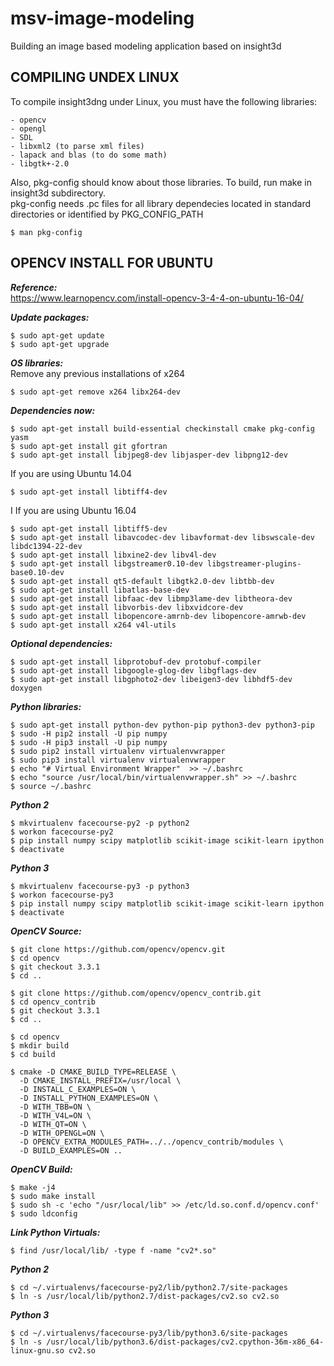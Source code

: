 # msv-image-modeling
Building an image based modeling application based on insight3d

COMPILING UNDEX LINUX
---------------------

To compile insight3dng under Linux, you must have the following libraries: 

	- opencv
	- opengl
	- SDL
	- libxml2 (to parse xml files)
	- lapack and blas (to do some math)
	- libgtk+-2.0

Also, pkg-config should know about those libraries. 
To build, run make in insight3d subdirectory.  
pkg-config needs .pc files for all library dependecies located in standard directories or identified
by PKG_CONFIG_PATH

	$ man pkg-config 

OPENCV INSTALL FOR UBUNTU
-------------------------

***Reference:***  
https://www.learnopencv.com/install-opencv-3-4-4-on-ubuntu-16-04/

***Update packages:***

	$ sudo apt-get update
	$ sudo apt-get upgrade


***OS libraries:***  
Remove any previous installations of x264 

	$ sudo apt-get remove x264 libx264-dev
 
***Dependencies now:***
 
	$ sudo apt-get install build-essential checkinstall cmake pkg-config yasm
	$ sudo apt-get install git gfortran
	$ sudo apt-get install libjpeg8-dev libjasper-dev libpng12-dev
 
If you are using Ubuntu 14.04

	$ sudo apt-get install libtiff4-dev
I
If you are using Ubuntu 16.04

	$ sudo apt-get install libtiff5-dev
 	$ sudo apt-get install libavcodec-dev libavformat-dev libswscale-dev libdc1394-22-dev
	$ sudo apt-get install libxine2-dev libv4l-dev
	$ sudo apt-get install libgstreamer0.10-dev libgstreamer-plugins-base0.10-dev
	$ sudo apt-get install qt5-default libgtk2.0-dev libtbb-dev
	$ sudo apt-get install libatlas-base-dev
	$ sudo apt-get install libfaac-dev libmp3lame-dev libtheora-dev
	$ sudo apt-get install libvorbis-dev libxvidcore-dev
	$ sudo apt-get install libopencore-amrnb-dev libopencore-amrwb-dev
	$ sudo apt-get install x264 v4l-utils
 
***Optional dependencies:***

	$ sudo apt-get install libprotobuf-dev protobuf-compiler
	$ sudo apt-get install libgoogle-glog-dev libgflags-dev
	$ sudo apt-get install libgphoto2-dev libeigen3-dev libhdf5-dev doxygen

***Python libraries:***

	$ sudo apt-get install python-dev python-pip python3-dev python3-pip
	$ sudo -H pip2 install -U pip numpy
	$ sudo -H pip3 install -U pip numpy
	$ sudo pip2 install virtualenv virtualenvwrapper
	$ sudo pip3 install virtualenv virtualenvwrapper
	$ echo "# Virtual Environment Wrapper"  >> ~/.bashrc
	$ echo "source /usr/local/bin/virtualenvwrapper.sh" >> ~/.bashrc
	$ source ~/.bashrc
  
***Python 2***

	$ mkvirtualenv facecourse-py2 -p python2
	$ workon facecourse-py2
  	$ pip install numpy scipy matplotlib scikit-image scikit-learn ipython
	$ deactivate

***Python 3***

	$ mkvirtualenv facecourse-py3 -p python3
	$ workon facecourse-py3
	$ pip install numpy scipy matplotlib scikit-image scikit-learn ipython
	$ deactivate

***OpenCV Source:***

	$ git clone https://github.com/opencv/opencv.git
	$ cd opencv 
	$ git checkout 3.3.1 
	$ cd ..

	$ git clone https://github.com/opencv/opencv_contrib.git
	$ cd opencv_contrib
	$ git checkout 3.3.1
	$ cd ..

	$ cd opencv
	$ mkdir build
	$ cd build

	$ cmake -D CMAKE_BUILD_TYPE=RELEASE \
      -D CMAKE_INSTALL_PREFIX=/usr/local \
      -D INSTALL_C_EXAMPLES=ON \
      -D INSTALL_PYTHON_EXAMPLES=ON \
      -D WITH_TBB=ON \
      -D WITH_V4L=ON \
      -D WITH_QT=ON \
      -D WITH_OPENGL=ON \
      -D OPENCV_EXTRA_MODULES_PATH=../../opencv_contrib/modules \
      -D BUILD_EXAMPLES=ON ..

***OpenCV Build:***

	$ make -j4
	$ sudo make install
	$ sudo sh -c 'echo "/usr/local/lib" >> /etc/ld.so.conf.d/opencv.conf'
	$ sudo ldconfig

***Link Python Virtuals:***

	$ find /usr/local/lib/ -type f -name "cv2*.so"

***Python 2***

	$ cd ~/.virtualenvs/facecourse-py2/lib/python2.7/site-packages
	$ ln -s /usr/local/lib/python2.7/dist-packages/cv2.so cv2.so
  
***Python 3***

	$ cd ~/.virtualenvs/facecourse-py3/lib/python3.6/site-packages
	$ ln -s /usr/local/lib/python3.6/dist-packages/cv2.cpython-36m-x86_64-linux-gnu.so cv2.so
